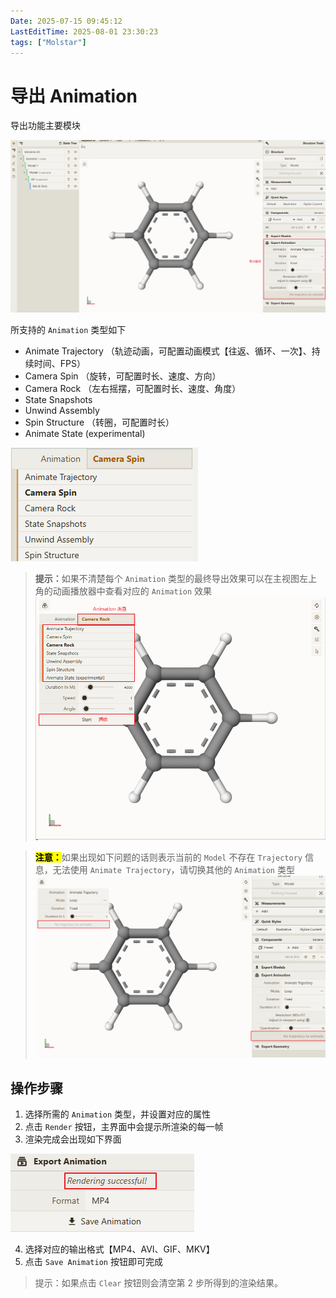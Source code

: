 ```yaml
---
Date: 2025-07-15 09:45:12
LastEditTime: 2025-08-01 23:30:23
tags: ["Molstar"]
---
```


# 导出 Animation

导出功能主要模块

![export animation](./assets/export_animation.webp)

所支持的 `Animation` 类型如下

- Animate Trajectory （轨迹动画，可配置动画模式【往返、循环、一次】、持续时间、FPS）
- Camera Spin （旋转，可配置时长、速度、方向）
- Camera Rock （左右摇摆，可配置时长、速度、角度）
- State Snapshots
- Unwind Assembly
- Spin Structure （转圈，可配置时长）
- Animate State (experimental)

![animation type](./assets/animation_type.webp)

> <b>提示：</b>如果不清楚每个 `Animation` 类型的最终导出效果可以在主视图左上角的动画播放器中查看对应的 `Animation` 效果
> ![animation option](./assets/animation_option.webp)

> <b><mark>注意：</mark></b>如果出现如下问题的话则表示当前的 `Model` 不存在 `Trajectory` 信息，无法使用 `Animate Trajectory`，请切换其他的 `Animation` 类型
> ![animation error tip](./assets/animation_error_tip.webp)

## 操作步骤

1. 选择所需的 `Animation` 类型，并设置对应的属性
2. 点击 `Render` 按钮，主界面中会提示所渲染的每一帧
3. 渲染完成会出现如下界面

![animation successful](./assets/animation_successful.webp)

4. 选择对应的输出格式【MP4、AVI、GIF、MKV】
5. 点击 `Save Animation` 按钮即可完成

> 提示：如果点击 `Clear` 按钮则会清空第 2 步所得到的渲染结果。
